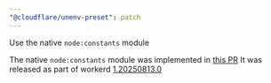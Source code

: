 ```yaml
---
"@cloudflare/unenv-preset": patch
---
```


Use the native `node:constants` module

The native `node:constants` module was implemented in [this PR](https://github.com/cloudflare/workerd/pull/4759)
It was released as part of workerd [1.20250813.0](https://github.com/cloudflare/workerd/releases/tag/v1.20250813.0)
